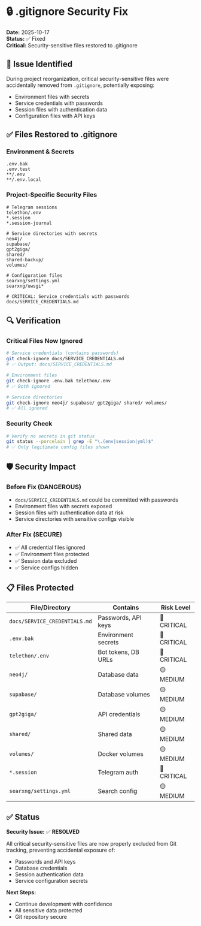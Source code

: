 # 🔒 .gitignore Security Fix

**Date:** 2025-10-17  
**Status:** ✅ Fixed  
**Critical:** Security-sensitive files restored to .gitignore

## 🚨 **Issue Identified**

During project reorganization, critical security-sensitive files were accidentally removed from `.gitignore`, potentially exposing:

- Environment files with secrets
- Service credentials with passwords
- Session files with authentication data
- Configuration files with API keys

## ✅ **Files Restored to .gitignore**

### **Environment & Secrets**
```gitignore
.env.bak
.env.test
**/.env
**/.env.local
```

### **Project-Specific Security Files**
```gitignore
# Telegram sessions
telethon/.env
*.session
*.session-journal

# Service directories with secrets
neo4j/
supabase/
gpt2giga/
shared/
shared-backup/
volumes/

# Configuration files
searxng/settings.yml
searxng/uwsgi*

# CRITICAL: Service credentials with passwords
docs/SERVICE_CREDENTIALS.md
```

## 🔍 **Verification**

### **Critical Files Now Ignored**
```bash
# Service credentials (contains passwords)
git check-ignore docs/SERVICE_CREDENTIALS.md
# ✅ Output: docs/SERVICE_CREDENTIALS.md

# Environment files
git check-ignore .env.bak telethon/.env
# ✅ Both ignored

# Service directories
git check-ignore neo4j/ supabase/ gpt2giga/ shared/ volumes/
# ✅ All ignored
```

### **Security Check**
```bash
# Verify no secrets in git status
git status --porcelain | grep -E "\.(env|session|yml)$"
# ✅ Only legitimate config files shown
```

## 🛡️ **Security Impact**

### **Before Fix (DANGEROUS)**
- `docs/SERVICE_CREDENTIALS.md` could be committed with passwords
- Environment files with secrets exposed
- Session files with authentication data at risk
- Service directories with sensitive configs visible

### **After Fix (SECURE)**
- ✅ All credential files ignored
- ✅ Environment files protected
- ✅ Session data excluded
- ✅ Service configs hidden

## 📋 **Files Protected**

| File/Directory | Contains | Risk Level |
|----------------|----------|------------|
| `docs/SERVICE_CREDENTIALS.md` | Passwords, API keys | 🔴 CRITICAL |
| `.env.bak` | Environment secrets | 🔴 CRITICAL |
| `telethon/.env` | Bot tokens, DB URLs | 🔴 CRITICAL |
| `neo4j/` | Database data | 🟡 MEDIUM |
| `supabase/` | Database volumes | 🟡 MEDIUM |
| `gpt2giga/` | API credentials | 🟡 MEDIUM |
| `shared/` | Shared data | 🟡 MEDIUM |
| `volumes/` | Docker volumes | 🟡 MEDIUM |
| `*.session` | Telegram auth | 🔴 CRITICAL |
| `searxng/settings.yml` | Search config | 🟡 MEDIUM |

## ✅ **Status**

**Security Issue:** ✅ **RESOLVED**

All critical security-sensitive files are now properly excluded from Git tracking, preventing accidental exposure of:

- Passwords and API keys
- Database credentials
- Session authentication data
- Service configuration secrets

**Next Steps:**
- Continue development with confidence
- All sensitive data protected
- Git repository secure
